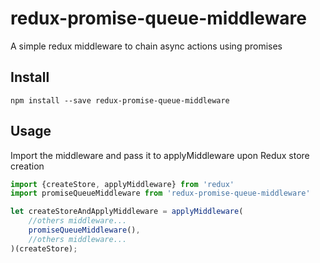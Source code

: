 # redux-promise-queue-middleware
A simple redux middleware to chain async actions using promises
## Install
```
npm install --save redux-promise-queue-middleware
```
## Usage
Import the middleware and pass it to applyMiddleware upon Redux store creation
```js
import {createStore, applyMiddleware} from 'redux'
import promiseQueueMiddleware from 'redux-promise-queue-middleware'

let createStoreAndApplyMiddleware = applyMiddleware(
    //others middleware...
    promiseQueueMiddleware(),
    //others middleware...
)(createStore);
```
